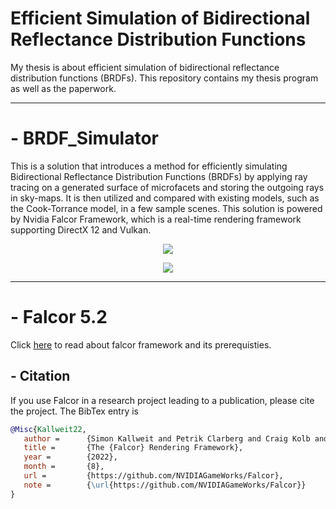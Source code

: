 # Efficient Simulation of Bidirectional Reflectance Distribution Functions

My thesis is about efficient simulation of bidirectional reflectance distribution functions (BRDFs). This repository contains my thesis program as well as the paperwork.

---

# - BRDF_Simulator

This is a solution that introduces a method for efficiently simulating Bidirectional Reflectance Distribution Functions (BRDFs) by applying ray tracing on a generated surface of microfacets and storing the outgoing rays in sky-maps. It is then utilized and compared with existing models, such as the Cook-Torrance model, in a few sample scenes. This solution is powered by Nvidia Falcor Framework, which is a real-time rendering framework supporting DirectX 12 and Vulkan.


<p align="center">
  <img src="https://github.com/RealGorandos/BRDF_Simulator/assets/84874186/cc7384bb-a9bd-4f5c-a635-952ede222dd2" />
</p>


<p align="center">
  <img src="https://github.com/RealGorandos/BRDF_Simulator/assets/84874186/39e5bfff-c280-45c7-8c14-2885258e76ec" />
</p>


---

# - Falcor 5.2

Click [here](https://github.com/NVIDIAGameWorks/Falcor) to read about falcor framework and its prerequisties.

## - Citation

If you use Falcor in a research project leading to a publication, please cite the project.
The BibTex entry is

```bibtex
@Misc{Kallweit22,
   author =      {Simon Kallweit and Petrik Clarberg and Craig Kolb and Tom{'a}{\v s} Davidovi{\v c} and Kai-Hwa Yao and Theresa Foley and Yong He and Lifan Wu and Lucy Chen and Tomas Akenine-M{\"o}ller and Chris Wyman and Cyril Crassin and Nir Benty},
   title =       {The {Falcor} Rendering Framework},
   year =        {2022},
   month =       {8},
   url =         {https://github.com/NVIDIAGameWorks/Falcor},
   note =        {\url{https://github.com/NVIDIAGameWorks/Falcor}}
}
```
